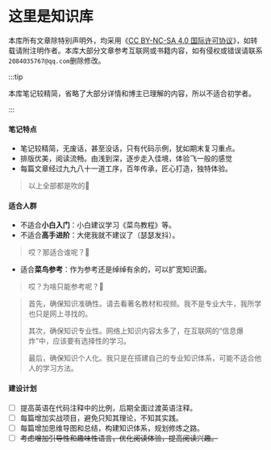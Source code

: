 # 这里是知识库

本库所有文章除特别声明外，均采用《[CC BY-NC-SA 4.0 国际许可协议](https://creativecommons.org/licenses/by-nc-sa/4.0/deed.zh-hans)》，如转载请附注明作者。本库大部分文章参考互联网或书籍内容，如有侵权或错误请联系`2084035767@qq.com`删除修改。

:::tip

本库笔记较精简，省略了大部分详情和博主已理解的内容，所以不适合初学者。

:::

#### 笔记特点

- 笔记较精简，无废话，甚至没话，只有代码示例，犹如期末复习重点。
- 排版优美，阅读流畅。由浅到深，逐步走入佳境，体验飞一般的感觉
- 每篇文章经过九九八十一道工序，百年传承，匠心打造，独特体验。

> 以上全部都是吹的🤪



#### 适合人群

- 不适合**小白入门**：小白建议学习《菜鸟教程》等。
- 不适合**高手进阶**：大佬我就不建议了（瑟瑟发抖）。

> 哎？那适合谁呢？🤔

- 适合**菜鸟参考**：作为参考还是绰绰有余的，可以扩宽知识面。

> 哎？为啥只能参考呢？🤔
>

> 首先，确保知识准确性。请去看著名教材和视频。我不是专业大牛，我所学也只是网上寻找的。
>
> 其次，确保知识专业性。网络上知识内容太多了，在互联网的“信息爆炸”中，应该要有选择性的学习。
>
> 最后，确保知识个人化。我只是在搭建自己的专业知识体系，可能不适合他人的学习方法。



#### 建设计划

- [ ] 提高英语在代码注释中的比例，后期全面过渡英语注释。
- [ ] 每篇增加实战项目，避免只知其理论，不知其实践。
- [ ] 每篇增加思维导图和总结，构建知识体系，规划修炼之路。
- [ ] ~~考虑增加引导性和趣味性语言，优化阅读体验，提高阅读兴趣。~~